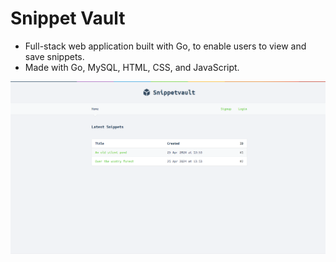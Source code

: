 # Snippet Vault

- Full-stack web application built with Go, to enable users to view and save snippets.
- Made with Go, MySQL, HTML, CSS, and JavaScript.

![Snippet Vault](./ui/static/img/screenshot.PNG)